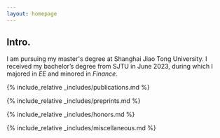 ```yaml
---
layout: homepage
---
```


## Intro.
I am pursuing my master's degree at Shanghai Jiao Tong University. I received my bachelor’s degree from SJTU in June 2023, during which I majored in _EE_ and minored in _Finance_.

{% include_relative _includes/publications.md %}

{% include_relative _includes/preprints.md %}

{% include_relative _includes/honors.md %}

{% include_relative _includes/miscellaneous.md %}


<script language="Javascript"> var date = new Date(document.lastModified); document.write("Updated: " + date.toLocaleDateString()); </script>

